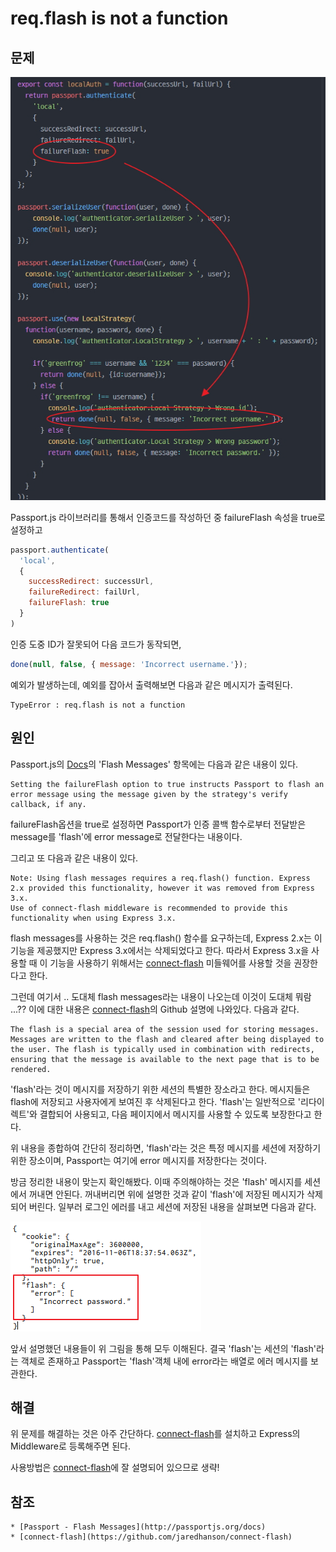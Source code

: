 # req.flash is not a function

## 문제

![Why_does_TypeError_occure_when_flashMessage_option_is_trun_on](issue.jpg)

Passport.js 라이브러리를 통해서 인증코드를 작성하던 중 failureFlash 속성을 true로 설정하고

```javascript
passport.authenticate(
  'local',
  {
    successRedirect: successUrl,
    failureRedirect: failUrl,
    failureFlash: true
  }
)
```

인증 도중 ID가 잘못되어 다음 코드가 동작되면,

```javascript
done(null, false, { message: 'Incorrect username.'});
```
예외가 발생하는데, 예외를 잡아서 출력해보면 다음과 같은 메시지가 출력된다.

```
TypeError : req.flash is not a function
```

## 원인

Passport.js의 [Docs](http://passportjs.org/docs)의 'Flash Messages' 항목에는 다음과 같은 내용이 있다.

```
Setting the failureFlash option to true instructs Passport to flash an error message using the message given by the strategy's verify callback, if any.
```

failureFlash옵션을 true로 설정하면 Passport가 인증 콜백 함수로부터 전달받은 message를 'flash'에 error message로 전달한다는 내용이다.

그리고 또 다음과 같은 내용이 있다.

```
Note: Using flash messages requires a req.flash() function. Express 2.x provided this functionality, however it was removed from Express 3.x.
Use of connect-flash middleware is recommended to provide this functionality when using Express 3.x.
```

flash messages를 사용하는 것은 req.flash() 함수를 요구하는데, Express 2.x는 이 기능을 제공했지만 Express 3.x에서는 삭제되었다고 한다. 따라서 Express 3.x을 사용할 때 이 기능을 사용하기 위해서는  [connect-flash](https://github.com/jaredhanson/connect-flash) 미들웨어를 사용할 것을 권장한다고 한다.

그런데 여기서 .. 도대체 flash messages라는 내용이 나오는데 이것이 도대체 뭐람 ...?? 이에 대한 내용은 [connect-flash](https://github.com/jaredhanson/connect-flash)의 Github 설명에 나와있다. 다음과 같다.

```
The flash is a special area of the session used for storing messages. Messages are written to the flash and cleared after being displayed to the user. The flash is typically used in combination with redirects, ensuring that the message is available to the next page that is to be rendered.
```

'flash'라는 것이 메시지를 저장하기 위한 세션의 특별한 장소라고 한다. 메시지들은 flash에 저장되고 사용자에게 보여진 후 삭제된다고 한다. 'flash'는 일반적으로 '리다이렉트'와 결합되어 사용되고, 다음 페이지에서 메시지를 사용할 수 있도록 보장한다고 한다.

위 내용을 종합하여 간단히 정리하면, 'flash'라는 것은 특정 메시지를 세션에 저장하기 위한 장소이며, Passport는 여기에 error 메시지를 저장한다는 것이다.

방금 정리한 내용이 맞는지 확인해봤다. 이때 주의해야하는 것은 'flash' 메시지를 세션에서 꺼내면 안된다. 꺼내버리면 위에 설명한 것과 같이 'flash'에 저장된 메시지가 삭제되어 버린다. 일부러 로그인 에러를 내고 세션에 저장된 내용을 살펴보면 다음과 같다.

![flash in session](flash_in_session.png)

앞서 설명했던 내용들이 위 그림을 통해 모두 이해된다. 결국 'flash'는 세션의 'flash'라는 객체로 존재하고 Passport는 'flash'객체 내에 error라는 배열로 에러 메시지를 보관한다.

## 해결

위 문제를 해결하는 것은 아주 간단하다. [connect-flash](https://github.com/jaredhanson/connect-flash)를 설치하고 Express의 Middleware로 등록해주면 된다.

사용방법은 [connect-flash](https://github.com/jaredhanson/connect-flash)에 잘 설명되어 있으므로 생략!

## 참조


	* [Passport - Flash Messages](http://passportjs.org/docs)
	* [connect-flash](https://github.com/jaredhanson/connect-flash)
